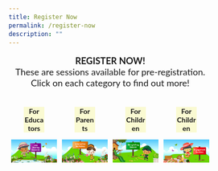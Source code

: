 ```yaml
---
title: Register Now​
permalink: /register-now
description: ""
---
```

<html>
<head>
<style>
* {
  box-sizing: border-box;
}
.column {
  float: left;
  width: 25%;
  padding: 5px;
}
	@media screen and (max-width: 600px) {
  .column{
   width:100%;
  }
}
</style>
</head>
  <body>
<p style="font-family:Lato,sans-serif; font-size:18px;text-align:center;"><strong>REGISTER NOW! </strong><br/>
These are sessions available for pre-registration. Click on each category to find out more!</p>
    <div class="row">
  <div class="column">
		<center>
  <p style="background-color: lightgoldenrodyellow;
						width: 45%;font-size: 14px;font-family:Lato,sans-serif;"><strong>For Educators</strong></p></center>
  <a href="event-reg.biz/Registration/eventreg?event=MTLS2022HSS"><img src="/images/live-sharing.jpg"></a>
  </div>
  <div class="column"><center>
  <p style="background-color: lightgoldenrodyellow;
						width: 45%;font-size: 14px;font-family:Lato,sans-serif;"><strong>For Parents</strong></p></center>
 <a href="event-reg.biz/Registration/eventreg?event=MTLS2022IW">  <img src="/images/Interactive_2.jpg"></a>
  </div>
  <div class="column"> <center>
  <p style="background-color: lightgoldenrodyellow;
						width: 45%;font-size: 14px;font-family:Lato,sans-serif;"><strong>For Children</strong></p> </center>
<a href="event-reg.biz/Registration/eventreg?event=MTLS2022STS"><img src="/images/Storyingtelling_3.jpg"></a>
  </div>
  <div class="column"><center>
  <p style="background-color: lightgoldenrodyellow;
						width: 45%;font-size: 14px;font-family:Lato,sans-serif;"><strong>For Children</strong></p></center>
  <a href="event-reg.biz/Registration/eventreg?event=MTLS2022ES"> <img src="/images/Engagement_4.jpg"></a>
  </div> 
 </div>